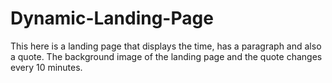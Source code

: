# Dynamic-Landing-Page
This here is a landing page that displays the time, has a paragraph and also a quote.
The background image of the landing page and the quote changes every 10 minutes.

